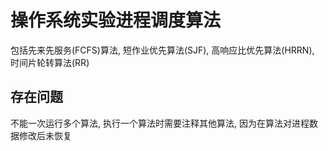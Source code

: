 #  操作系统实验进程调度算法

包括先来先服务(FCFS)算法, 短作业优先算法(SJF), 高响应比优先算法(HRRN), 时间片轮转算法(RR)
## 存在问题
不能一次运行多个算法, 执行一个算法时需要注释其他算法, 因为在算法对进程数据修改后未恢复
